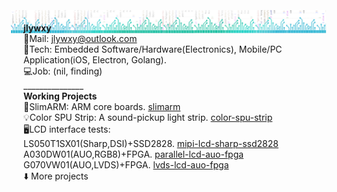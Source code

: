 <img src="jwr-banner-gh.png" style="background:none; border:none; box-shadow:none; margin:-20px;"></img>
<b>jlywxy</b><br>
📧Mail: jlywxy@outlook.com<br>
🔨Tech: Embedded Software/Hardware(Electronics), Mobile/PC Application(iOS, Electron, Golang).<br>
💻Job: (nil, finding)<br>
_______________<br>
<b>Working Projects</b><br>
🌰SlimARM: ARM core boards. <a href="//github.com/jlywxy/slimarm">slimarm</a><br>
💡Color SPU Strip: A sound-pickup light strip. <a href="//github.com/jlywxy/color-spu-strip">color-spu-strip</a><br>
🖥LCD interface tests:<br>
LS050T1SX01(Sharp,DSI)+SSD2828. <a href="//github.com/jlywxy/mipi-lcd-sharp-ssd2828">mipi-lcd-sharp-ssd2828</a><br>
A030DW01(AUO,RGB8)+FPGA. <a href="//github.com/jlywxy/parallel-lcd-auo-fpga">parallel-lcd-auo-fpga</a><br>
G070VW01(AUO,LVDS)+FPGA. <a href="//github.com/jlywxy/lvds-lcd-auo-fpga">lvds-lcd-auo-fpga</a><br>
⬇️ More projects
